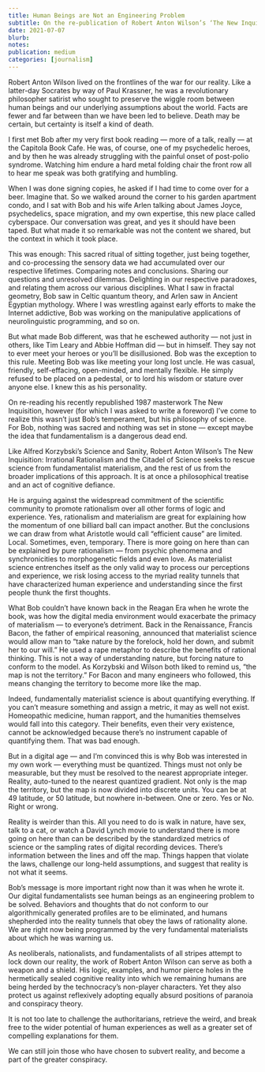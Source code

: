 ```yaml
---
title: Human Beings are Not an Engineering Problem
subtitle: On the re-publication of Robert Anton Wilson’s ‘The New Inquisition’
date: 2021-07-07
blurb: 
notes: 
publication: medium
categories: [journalism]
---
```


Robert Anton Wilson lived on the frontlines of the war for our reality. Like a latter-day Socrates by way of Paul Krassner, he was a revolutionary philosopher satirist who sought to preserve the wiggle room between human beings and our underlying assumptions about the world. Facts are fewer and far between than we have been led to believe. Death may be certain, but certainty is itself a kind of death.

I first met Bob after my very first book reading — more of a talk, really — at the Capitola Book Cafe. He was, of course, one of my psychedelic heroes, and by then he was already struggling with the painful onset of post-polio syndrome. Watching him endure a hard metal folding chair the front row all to hear me speak was both gratifying and humbling.

When I was done signing copies, he asked if I had time to come over for a beer. Imagine that. So we walked around the corner to his garden apartment condo, and I sat with Bob and his wife Arlen talking about James Joyce, psychedelics, space migration, and my own expertise, this new place called cyberspace. Our conversation was great, and yes it should have been taped. But what made it so remarkable was not the content we shared, but the context in which it took place.

This was enough: This sacred ritual of sitting together, just being together, and co-processing the sensory data we had accumulated over our respective lifetimes. Comparing notes and conclusions. Sharing our questions and unresolved dilemmas. Delighting in our respective paradoxes, and relating them across our various disciplines. What I saw in fractal geometry, Bob saw in Celtic quantum theory, and Arlen saw in Ancient Egyptian mythology. Where I was wrestling against early efforts to make the Internet addictive, Bob was working on the manipulative applications of neurolinguistic programming, and so on.

But what made Bob different, was that he eschewed authority — not just in others, like Tim Leary and Abbie Hoffman did — but in himself. They say not to ever meet your heroes or you’ll be disillusioned. Bob was the exception to this rule. Meeting Bob was like meeting your long lost uncle. He was casual, friendly, self-effacing, open-minded, and mentally flexible. He simply refused to be placed on a pedestal, or to lord his wisdom or stature over anyone else. I knew this as his personality.

On re-reading his recently republished 1987 masterwork The New Inquisition, however (for which I was asked to write a foreword) I’ve come to realize this wasn’t just Bob’s temperament, but his philosophy of science. For Bob, nothing was sacred and nothing was set in stone — except maybe the idea that fundamentalism is a dangerous dead end.

Like Alfred Korzybski’s Science and Sanity, Robert Anton Wilson’s The New Inquisition: Irrational Rationalism and the Citadel of Science seeks to rescue science from fundamentalist materialism, and the rest of us from the broader implications of this approach. It is at once a philosophical treatise and an act of cognitive defiance.

He is arguing against the widespread commitment of the scientific community to promote rationalism over all other forms of logic and experience. Yes, rationalism and materialism are great for explaining how the momentum of one billiard ball can impact another. But the conclusions we can draw from what Aristotle would call “efficient cause” are limited. Local. Sometimes, even, temporary. There is more going on here than can be explained by pure rationalism — from psychic phenomena and synchronicities to morphogenetic fields and even love.
As materialist science entrenches itself as the only valid way to process our perceptions and experience, we risk losing access to the myriad reality tunnels that have characterized human experience and understanding since the first people thunk the first thoughts.

What Bob couldn’t have known back in the Reagan Era when he wrote the book, was how the digital media environment would exacerbate the primacy of materialism — to everyone’s detriment. Back in the Renaissance, Francis Bacon, the father of empirical reasoning, announced that materialist science would allow man to “take nature by the forelock, hold her down, and submit her to our will.” He used a rape metaphor to describe the benefits of rational thinking. This is not a way of understanding nature, but forcing nature to conform to the model. As Korzybski and Wilson both liked to remind us, “the map is not the territory.” For Bacon and many engineers who followed, this means changing the territory to become more like the map.

Indeed, fundamentally materialist science is about quantifying everything. If you can’t measure something and assign a metric, it may as well not exist. Homeopathic medicine, human rapport, and the humanities themselves would fall into this category. Their benefits, even their very existence, cannot be acknowledged because there’s no instrument capable of quantifying them. That was bad enough.

But in a digital age — and I’m convinced this is why Bob was interested in my own work — everything must be quantized. Things must not only be measurable, but they must be resolved to the nearest appropriate integer. Reality, auto-tuned to the nearest quantized gradient. Not only is the map the territory, but the map is now divided into discrete units. You can be at 49 latitude, or 50 latitude, but nowhere in-between. One or zero. Yes or No. Right or wrong.

Reality is weirder than this. All you need to do is walk in nature, have sex, talk to a cat, or watch a David Lynch movie to understand there is more going on here than can be described by the standardized metrics of science or the sampling rates of digital recording devices. There’s information between the lines and off the map. Things happen that violate the laws, challenge our long-held assumptions, and suggest that reality is not what it seems.

Bob’s message is more important right now than it was when he wrote it. Our digital fundamentalists see human beings as an engineering problem to be solved. Behaviors and thoughts that do not conform to our algorithmically generated profiles are to be eliminated, and humans shepherded into the reality tunnels that obey the laws of rationality alone. We are right now being programmed by the very fundamental materialists about which he was warning us.

As neoliberals, nationalists, and fundamentalists of all stripes attempt to lock down our reality, the work of Robert Anton Wilson can serve as both a weapon and a shield. His logic, examples, and humor pierce holes in the hermetically sealed cognitive reality into which we remaining humans are being herded by the technocracy’s non-player characters. Yet they also protect us against reflexively adopting equally absurd positions of paranoia and conspiracy theory.

It is not too late to challenge the authoritarians, retrieve the weird, and break free to the wider potential of human experiences as well as a greater set of compelling explanations for them.

We can still join those who have chosen to subvert reality, and become a part of the greater conspiracy.
